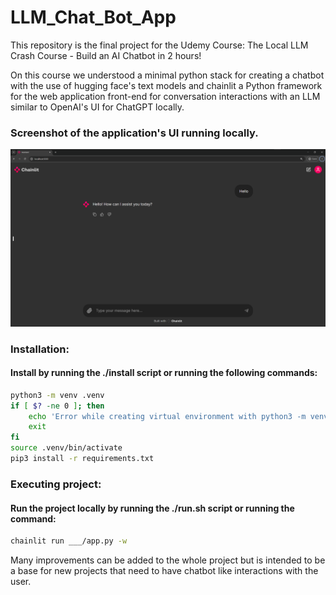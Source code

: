 # LLM_Chat_Bot_App
This repository is the final project for the Udemy Course: The Local LLM Crash Course - Build an AI Chatbot in 2 hours!

On this course we understood a minimal python stack for creating a chatbot with the use of hugging face's text models and chainlit a Python framework for the web application front-end for conversation interactions with an LLM similar to OpenAI's UI for ChatGPT locally.

### Screenshot of the application's UI running locally.
![UI_Screenshot](https://github.com/0100-0100/LLM_Chat_Bot_App/blob/main/static/img/Example.PNG "UI Screenshot")

### Installation:
#### Install by running the ./install script or running the following commands:
```bash
python3 -m venv .venv
if [ $? -ne 0 ]; then
    echo 'Error while creating virtual environment with python3 -m venv .venv'
    exit
fi
source .venv/bin/activate
pip3 install -r requirements.txt
```

### Executing project:
#### Run the project locally by running the ./run.sh script or running the command:
```bash
chainlit run ___/app.py -w
```

Many improvements can be added to the whole project but is intended to be a base for new projects that need to have chatbot like interactions with the user.
